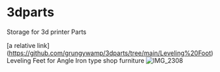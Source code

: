# 3dparts
Storage for 3d printer Parts


[a relative link] (https://github.com/grungywamp/3dparts/tree/main/Leveling%20Foot) Leveling Feet for Angle Iron type shop furniture
![IMG_2308](https://github.com/grungywamp/3dparts/assets/94698207/6d72f8a4-9736-4d86-b086-8f1996bad7a8)
